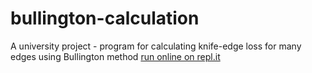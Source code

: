 # bullington-calculation
A university project - program for calculating knife-edge loss for many edges using Bullington method
[run online on repl.it](https://repl.it/@Tomaszu97/bullington-calculation)
